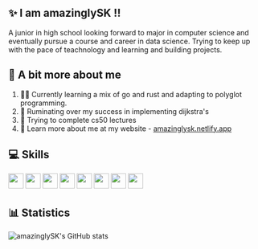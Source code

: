## ✨ I am amazinglySK !!
A junior in high school looking forward to major in computer science and eventually pursue a course and career in data science. Trying to keep up with the pace of teachnology and learning and building projects. 

## 🌟 A bit more about me 
1. 🦀🐹 Currently learning a mix of go and rust and adapting to polyglot programming.
2. 🤔 Ruminating over my success in implementing dijkstra's 
3. 🏫 Trying to complete cs50 lectures
4. 👀 Learn more about me at my website - [amazinglysk.netlify.app](https://amazinglysk.netlify.app)

## 💻 Skills
<img src="https://img.shields.io/badge/python-3670A0?style=for-the-badge&logo=python&logoColor=ffdd54" style="margin-bottom: 4px;" height="30px"> <img src="https://img.shields.io/badge/html5-%23E34F26.svg?style=for-the-badge&logo=html5&logoColor=white" style="margin-bottom: 4px;" height="30px"> <img src="https://img.shields.io/badge/css3-%231572B6.svg?style=for-the-badge&logo=css3&logoColor=white" style="margin-bottom: 4px;" height="30px"> <img src="https://img.shields.io/badge/JavaScript-323330?style=for-the-badge&logo=javascript&logoColor=F7DF1E" style="margin-bottom: 4px;" height="30px"> <img src="https://img.shields.io/badge/Node.js-339933?style=for-the-badge&logo=nodedotjs&logoColor=white" style="margin-bottom: 4px;" height="30px"> <img src="https://img.shields.io/badge/git-%23F05033.svg?style=for-the-badge&logo=git&logoColor=white" style="margin-bottom: 4px;" height="30px"> <img src="https://img.shields.io/badge/go-%2300ADD8.svg?style=for-the-badge&logo=go&logoColor=white" style="margin-bottom: 4px;" height="30px"> <img src="https://img.shields.io/badge/rust-%23000000.svg?style=for-the-badge&logo=rust&logoColor=white" style="margin-bottom: 4px;" height="30px">

## 📊 Statistics
![amazinglySK's GitHub stats](https://github-readme-stats.vercel.app/api?username=amazinglySK&theme=synthwave&show_icons=true&count_private=true&custom_title=amazinglySK%27s%20GitHub%20Stats)
